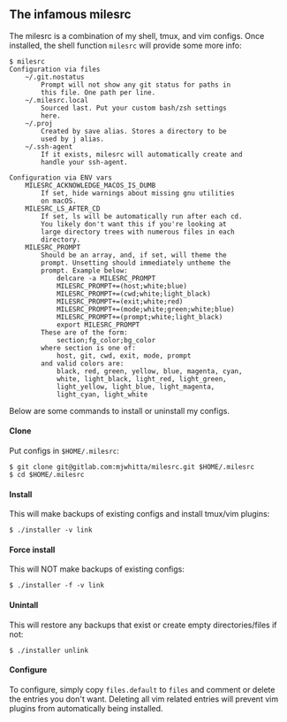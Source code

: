 ## The infamous milesrc

The milesrc is a combination of my shell, tmux, and vim configs. Once
installed, the shell function `milesrc` will provide some more info:

```
$ milesrc
Configuration via files
    ~/.git.nostatus
        Prompt will not show any git status for paths in
        this file. One path per line.
    ~/.milesrc.local
        Sourced last. Put your custom bash/zsh settings
        here.
    ~/.proj
        Created by save alias. Stores a directory to be
        used by j alias.
    ~/.ssh-agent
        If it exists, milesrc will automatically create and
        handle your ssh-agent.

Configuration via ENV vars
    MILESRC_ACKNOWLEDGE_MACOS_IS_DUMB
        If set, hide warnings about missing gnu utilities
        on macOS.
    MILESRC_LS_AFTER_CD
        If set, ls will be automatically run after each cd.
        You likely don't want this if you're looking at
        large directory trees with numerous files in each
        directory.
    MILESRC_PROMPT
        Should be an array, and, if set, will theme the
        prompt. Unsetting should immediately untheme the
        prompt. Example below:
            delcare -a MILESRC_PROMPT
            MILESRC_PROMPT+=(host;white;blue)
            MILESRC_PROMPT+=(cwd;white;light_black)
            MILESRC_PROMPT+=(exit;white;red)
            MILESRC_PROMPT+=(mode;white;green;white;blue)
            MILESRC_PROMPT+=(prompt;white;light_black)
            export MILESRC_PROMPT
        These are of the form:
            section;fg_color;bg_color
        where section is one of:
            host, git, cwd, exit, mode, prompt
        and valid colors are:
            black, red, green, yellow, blue, magenta, cyan,
            white, light_black, light_red, light_green,
            light_yellow, light_blue, light_magenta,
            light_cyan, light_white
```

Below are some commands to install or uninstall my configs.

#### Clone

Put configs in `$HOME/.milesrc`:

```
$ git clone git@gitlab.com:mjwhitta/milesrc.git $HOME/.milesrc
$ cd $HOME/.milesrc
```

#### Install

This will make backups of existing configs and install tmux/vim
plugins:

```
$ ./installer -v link
```

#### Force install

This will NOT make backups of existing configs:

```
$ ./installer -f -v link
```

#### Unintall

This will restore any backups that exist or create empty
directories/files if not:

```
$ ./installer unlink
```

#### Configure

To configure, simply copy `files.default` to `files` and comment or
delete the entries you don't want. Deleting all vim related entries
will prevent vim plugins from automatically being installed.
